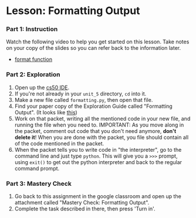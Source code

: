# Lesson: Formatting Output

### Part 1: Instruction
Watch the following video to help you get started on this lesson. Take notes on your copy of the slides so you can refer back to the information later.
- [format function]()

### Part 2: Exploration
1. Open up the [cs50 IDE](https://ide.cs50.io).
1. If you're not already in your `unit_5` directory, `cd` into it.
1. Make a new file called `formatting.py`, then open that file.
1. Find your paper copy of the Exploration Guide called "Formatting Output". (It looks like [this]())
1. Work on that packet, writing all the mentioned code in your new file, and running the file when you need to. IMPORTANT: As you move along in the packet, comment out code that you don't need anymore, **don't delete it**! When you are done with the packet, you file should contain all of the code mentioned in the packet.
1. When the packet tells you to write code in "the interpreter", go to the command line and just type `python`. This will give you a `>>>` prompt, using `exit()` to get out the python interpreter and back to the regular command prompt.

### Part 3: Mastery Check
1. Go back to this assignment in the google classroom and open up the attachment called "Mastery Check: Formatting Output".
1. Complete the task described in there, then press 'Turn in'.
